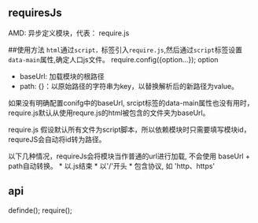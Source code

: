 ## requiresJs
AMD: 异步定义模块，代表： require.js

##使用方法
`html`通过`script，`标签引入`require.js`,然后通过`script`标签设置`data-main`属性,确定人口js文件。
require.config({option...});
option
  * baseUrl: 加载模块的根路径
  * path: {}：以原始路径的字符串为key，以替换解析后的新路径为value。

 如果没有明确配置conifg中的baseUrl, srcipt标签的data-main属性也没有用时，require.js默认从使用requre.js的html被包含的文件夹为baseUrl。

 require.js 假设默认所有文件为script脚本，所以依赖模块时只需要填写模块id，requreJS会自动将id转为路径。

 以下几种情况，requireJs会将模块当作普通的url进行加载, 不会使用 baseUrl + path自动转换。
    * 以.js结束
    * 以'/'开头
    * 包含协议, 如 'http、https'
## api 
definde();
require();


 


